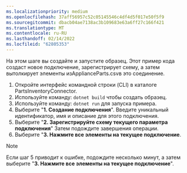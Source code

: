 ```yaml
---
ms.localizationpriority: medium
ms.openlocfilehash: 37aff56957c52c05145546c4df4d5f017e50f5f9
ms.sourcegitcommit: dbacb04ae7138ac3b109683e63a6ff27c166f421
ms.translationtype: MT
ms.contentlocale: ru-RU
ms.lasthandoff: 02/14/2022
ms.locfileid: "62805353"
---
```

<!-- markdownlint-disable MD002 MD025 MD041 -->

На этом шаге вы создайте и запустите образец. Этот пример кода создаст новое подключение, зарегистрирует схему, а затем вытолкирует [ ](https://github.com/microsoftgraph/msgraph-search-connector-sample/blob/master/ApplianceParts.csv) элементы изApplianceParts.csvв это соединение.

1. Откройте интерфейс командной строки (CLI) в каталоге PartsInventoryConnector.
2. Используйте команду: `dotnet build` чтобы создать образец.
3. Используйте команду: `dotnet run` для запуска примера.
4. Выберите "**1. Создание подключения**". Введите уникальный идентификатор, имя и описание для этого подключения.
5. Выберите "**2. Зарегистрируйте схему текущего параметра подключения**" Затем подождите завершения операции.
6. Выберите "**3. Нажмите все элементы на текущее подключение**.

  > [!NOTE]
  > Если шаг 5 приводит к ошибке, подождите несколько минут, а затем выберите "**3. Нажмите все элементы на текущее подключение**".
